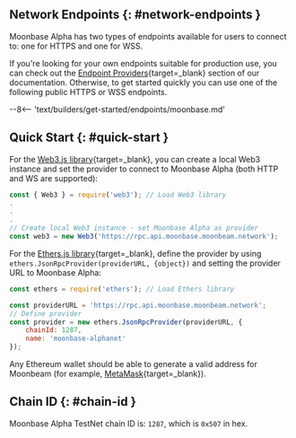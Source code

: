 ## Network Endpoints {: #network-endpoints }

Moonbase Alpha has two types of endpoints available for users to connect to: one for HTTPS and one for WSS.

If you're looking for your own endpoints suitable for production use, you can check out the [Endpoint Providers](/builders/get-started/endpoints/#endpoint-providers){target=\_blank} section of our documentation. Otherwise, to get started quickly you can use one of the following public HTTPS or WSS endpoints.

--8<-- 'text/builders/get-started/endpoints/moonbase.md'

## Quick Start {: #quick-start }

For the [Web3.js library](/builders/build/eth-api/libraries/web3js/){target=\_blank}, you can create a local Web3 instance and set the provider to connect to Moonbase Alpha (both HTTP and WS are supported):

```js
const { Web3 } = require('web3'); // Load Web3 library
.
.
.
// Create local Web3 instance - set Moonbase Alpha as provider
const web3 = new Web3('https://rpc.api.moonbase.moonbeam.network'); 
```

For the [Ethers.js library](/builders/build/eth-api/libraries/ethersjs/){target=\_blank}, define the provider by using `ethers.JsonRpcProvider(providerURL, {object})` and setting the provider URL to Moonbase Alpha:

```js
const ethers = require('ethers'); // Load Ethers library

const providerURL = 'https://rpc.api.moonbase.moonbeam.network';
// Define provider
const provider = new ethers.JsonRpcProvider(providerURL, {
    chainId: 1287,
    name: 'moonbase-alphanet'
});
```

Any Ethereum wallet should be able to generate a valid address for Moonbeam (for example, [MetaMask](https://metamask.io/){target=\_blank}).

## Chain ID {: #chain-id }

Moonbase Alpha TestNet chain ID is: `1287`, which is `0x507` in hex.
